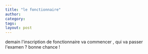 ```yaml
---
title: "le fonctionnaire"
author:
category: 
tags: 
layout: post
---
```

demain l'inscription de fonctionnaire va commencer , qui va passer l'examen ? bonne chance !

